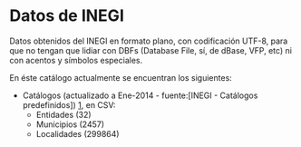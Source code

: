 Datos de INEGI
==============


Datos obtenidos del INEGI en formato plano, con codificación UTF-8, para 
que no tengan que lidiar con DBFs (Database File, sí, de dBase, VFP, etc)
ni con acentos y símbolos especiales.

En éste catálogo actualmente se encuentran los siguientes:

* Catálogos (actualizado a Ene-2014 - fuente:[INEGI - Catálogos predefinidos])
[1], en CSV:
   - Entidades (32) 
   - Municipios (2457)
   - Localidades (299864)

[1]: http://geoweb.inegi.org.mx/mgn2k/catalogo.jsp
